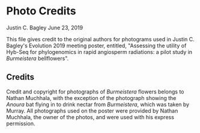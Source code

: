 # Photo Credits

Justin C. Bagley
June 23, 2019

This file gives credit to the original authors for photograms used in Justin C. Bagley's Evolution 2019 meeting poster, entitled, \"Assessing the utility of Hyb-Seq for phylogenomics in rapid angiosperm radiations: a pilot study in _Burmeistera_ bellflowers\".

## Credits

Credit and copyright for photographs of _Burmeistera_ flowers belongs to Nathan Muchhala, with the exception of the photograph showing the _Anoura_ bat flying in to drink nectar from _Burmeistera_, which was taken by Murray. All photographs used on the poster were provided by Nathan Muchhala, the owner of the photos, and were used with his express permission. 
